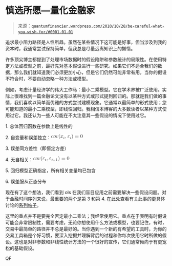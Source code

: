 <!--yml

category: 未分类

date: 2024-05-18 14:01:48

-->

# 慎选所愿—量化金融家

> 来源：[`quantumfinancier.wordpress.com/2010/10/28/be-careful-what-you-wish-for/#0001-01-01`](https://quantumfinancier.wordpress.com/2010/10/28/be-careful-what-you-wish-for/#0001-01-01)

追求最小阻力路径是人性所趋。虽然在某些情况下这可能是好事，但当涉及到我的资本时，我通常尝试保持简单，但我总是尽量远离知识上的懒惰。

许多顶尖博主都提到了处理市场数据时的假设陷阱和参数统计的局限性。在使用特定方法或模型之前，最好先对基本假设进行一些研究。如果它们不适合我们的数据，那么我们就知道我们必须更加小心，但是它们仍然可能非常有用，当你的假设不符合时，不要自动忽略一种方法或模型。

例如，考虑计量经济学的伟大工作马：最小二乘模型。它在学术界被广泛使用。实际上很难找到一篇金融论文没有以某种方式或形式提到回归的。那就是我们做的事情，我们喜欢以简单而优雅的方式尝试建模现象。它通常以最简单的形式使用；您可能知道的最小二乘模型，即线性回归。我相信本博客的大多数读者以某种方式使用过它。我还认为一些人可能在不太注意其一些假设的情况下使用过它。

1\. 总体回归函数在参数上是线性的

2\. 自变量和误差独立：![cov(x_i, \varepsilon_i) = 0](img/b35240989ae5e105ee6ae46ac47ab5ca.png)

3\. 误差同方差性（即恒定方差）

4\. 无自相关：![cov(\varepsilon_t, \varepsilon_{t-1}) = 0](img/d9bbf4381fc46813f34013abab38b3b9.png)

5\. 回归模型正确指定，所有相关变量均已包含

6\. 误差服从正态分布

现在有了这个想法，我们看到 ols 在我们盲目应用之前需要解决一些假设问题。对于金融时间序列来说，最重要的两个是第 3 和第 4\. 在此处查看有关此事的更具体讨论的[系列帖子](https://quantumfinancier.wordpress.com/2010/09/12/381/)。

这里的重点并不是要完全否定最小二乘法；我经常使用它。重点在于表明有时假设可能会非常限制性，需要考虑，无论你想使用什么方法或模型，也要记住，有时，交易中最简单的路径并不总是最好的。当你遇到一个新的有希望的工具时，为你的交易工具箱是个好习惯，要深入挖掘并理解背后的过程和你每次使用它时所做的假设。这也是对非参数和非线性统计方法的一个很好的宣传，它们通常倾向于有更宽松的基础假设。

QF
